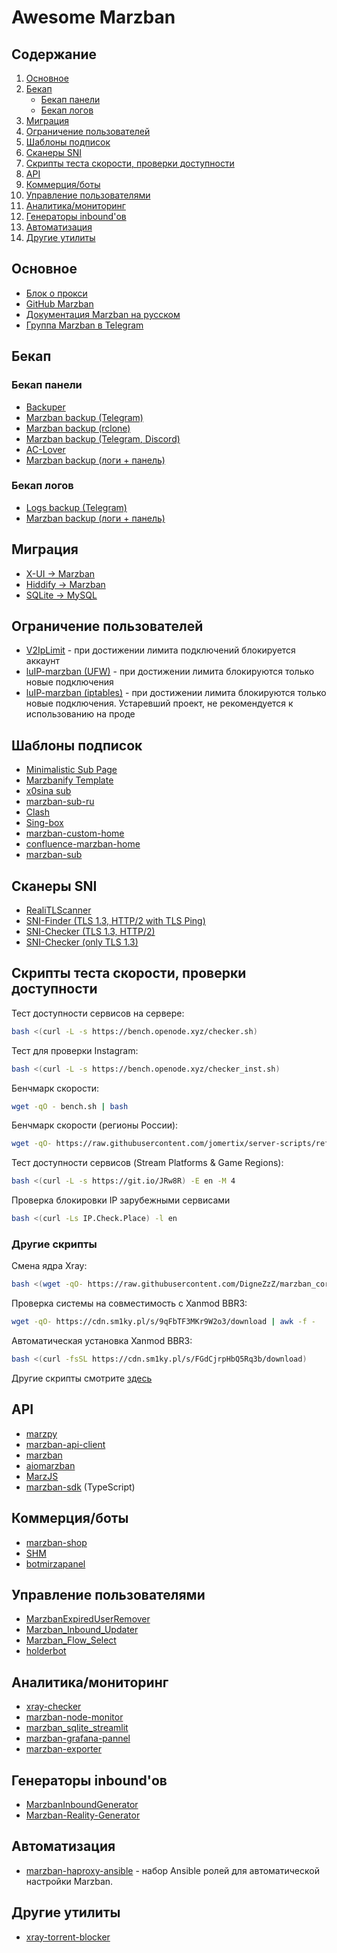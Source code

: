 
# Awesome Marzban

## Содержание
1. [Основное](#Основное)
2. [Бекап](#Бекап)
   - [Бекап панели](#Бекап-панели)
   - [Бекап логов](#Бекап-логов)
3. [Миграция](#Миграция)
4. [Ограничение пользователей](#Ограничение-пользователей)
5. [Шаблоны подписок](#Шаблоны-подписок)
6. [Сканеры SNI](#Сканеры-SNI)
7. [Скрипты теста скорости, проверки доступности](#Скрипты-теста-скорости-проверки-доступности)
8. [API](#API)
9. [Коммерция/боты](#Коммерцияботы)
10. [Управление пользователями](#Управление-пользователями)
11. [Аналитика/мониторинг](#Аналитикамониторинг)
12. [Генераторы inbound'ов](#Генераторы-inboundов)
13. [Автоматизация](#Автоматизация)
14. [Другие утилиты](#Другие-утилиты)

## Основное
- [Блок о прокси](https://marzban.dev/)
- [GitHub Marzban](https://github.com/Gozargah/Marzban)
- [Документация Marzban на русском](https://marzban-docs.sm1ky.com)
- [Группа Marzban в Telegram](https://t.me/gozargah_marzban)

## Бекап
### Бекап панели
- [Backuper](https://github.com/erfjab/Backuper)
- [Marzban backup (Telegram)](https://github.com/jomertix/marzban-tools/tree/master/backup/marzban)
- [Marzban backup (rclone)](https://github.com/ElitraProject/marzban-backup)
- [Marzban backup (Telegram, Discord)](https://github.com/M03ED/Marzban_Backup)
- [AC-Lover](https://github.com/AC-Lover/backup)
- [Marzban backup (логи + панель)](https://github.com/terbyn/Marzban_logs_backupTG)

### Бекап логов
- [Logs backup (Telegram)](https://github.com/jomertix/marzban-tools/tree/master/backup/logs)
- [Marzban backup (логи + панель)](https://github.com/terbyn/Marzban_logs_backupTG)

## Миграция
- [X-UI -> Marzban](https://github.com/ItsAML/X-Ui-to-Marzban)
- [Hiddify -> Marzban](https://github.com/ItsAML/Hiddify-To-Marzban)
- [SQLite -> MySQL](https://github.com/mobinalipour/marzban-to-mysql)

## Ограничение пользователей
- [V2IpLimit](https://github.com/houshmand-2005/V2IpLimit) - при достижении лимита подключений блокируется аккаунт
- [luIP-marzban (UFW)](https://github.com/sm1ky/luIP-marzban) - при достижении лимита блокируются только новые подключения
- [luIP-marzban (iptables)](https://github.com/mmdzov/luIP-marzban) - при достижении лимита блокируются только новые подключения. Устаревший проект, не рекомендуется к использованию на проде

## Шаблоны подписок
- [Minimalistic Sub Page](https://github.com/jomertix/marzban-tools/tree/master/subscription)
- [Marzbanify Template](https://github.com/dermv/marzbanify-template)
- [x0sina sub](https://github.com/x0sina/marzban-sub)
- [marzban-sub-ru](https://github.com/DigneZzZ/marzban-sub-ru)
- [Clash](https://github.com/mahanmi/iran-clash-example)
- [Sing-box](https://github.com/oXIIIo/marzban-template)
- [marzban-custom-home](https://github.com/LibernetDigital/marzban-custom-home)
- [confluence-marzban-home](https://github.com/sm1ky/confluence-marzban-home)
- [marzban-sub](https://github.com/sm1ky/marzban-sub)

## Сканеры SNI
- [RealiTLScanner](https://github.com/XTLS/RealiTLScanner)
- [SNI-Finder (TLS 1.3, HTTP/2 with TLS Ping)](https://github.com/v-kamerdinerov/SNI-Finder)
- [SNI-Checker (TLS 1.3, HTTP/2)](https://github.com/jomertix/SNI-Checker)
- [SNI-Checker (only TLS 1.3)](https://github.com/ElitraProject/SNI-Checker)

## Скрипты теста скорости, проверки доступности
Тест доступности сервисов на сервере:
```bash
bash <(curl -L -s https://bench.openode.xyz/checker.sh)
```
Тест для проверки Instagram:
```bash
bash <(curl -L -s https://bench.openode.xyz/checker_inst.sh)
```
Бенчмарк скорости:
```bash
wget -qO - bench.sh | bash
```
Бенчмарк скорости (регионы России):
```bash
wget -qO- https://raw.githubusercontent.com/jomertix/server-scripts/refs/heads/master/speedtest/countries/speedtest_ru.sh | bash
```
Тест доступности сервисов (Stream Platforms & Game Regions):
```bash
bash <(curl -L -s https://git.io/JRw8R) -E en -M 4
```
Проверка блокировки IP зарубежными сервисами
```bash
bash <(curl -Ls IP.Check.Place) -l en
```

### Другие скрипты
Смена ядра Xray:
```bash
bash <(wget -qO- https://raw.githubusercontent.com/DigneZzZ/marzban_core_change/main/core.sh)
```
Проверка системы на совместимость с Xanmod BBR3:
```bash
wget -qO- https://cdn.sm1ky.pl/s/9qFbTF3MKr9W2o3/download | awk -f -
```
Автоматическая установка Xanmod BBR3:
```bash
bash <(curl -fsSL https://cdn.sm1ky.pl/s/FGdCjrpHbQ5Rq3b/download)
```

Другие скрипты смотрите [здесь](https://github.com/Gozargah/Marzban-scripts/)

## API
- [marzpy](https://github.com/mewhrzad/marzpy)
- [marzban-api-client](https://github.com/oXIIIo/marzban-api-client)
- [marzban](https://github.com/sm1ky/marzban_api)
- [aiomarzban](https://github.com/P1nk-L0rD/aiomarzban)
- [MarzJS](https://github.com/maniwrld/marzjs)
- [marzban-sdk](https://www.npmjs.com/package/marzban-sdk?activeTab=readme) (TypeScript)

## Коммерция/боты
- [marzban-shop](https://github.com/gunsh1p/marzban-shop)
- [SHM](https://github.com/danuk/shm)
- [botmirzapanel](https://github.com/mahdiMGF2/botmirzapanel)

## Управление пользователями
- [MarzbanExpiredUserRemover](https://github.com/ItsAML/MarzbanExpiredUserRemover)
- [Marzban_Inbound_Updater](https://github.com/M03ED/Marzban_Inbound_Updater)
- [Marzban_Flow_Select](https://github.com/M03ED/Marzban_Flow_Select)
- [holderbot](https://github.com/erfjab/holderbot)

## Аналитика/мониторинг
- [xray-checker](https://github.com/kutovoys/xray-checker)
- [marzban-node-monitor](https://github.com/sm1ky/marzban-node-monitor)
- [marzban_sqlite_streamlit](https://github.com/lifeindarkside/marzban_sqlite_streamlit)
- [marzban-grafana-pannel](https://github.com/lifeindarkside/marzban-grafana-pannel)
- [marzban-exporter](https://github.com/kutovoys/marzban-exporter)

## Генераторы inbound'ов
- [MarzbanInboundGenerator](https://azavaxhuman.github.io/MarzbanInboundGenerator/v2)
- [Marzban-Reality-Generator](https://azavaxhuman.github.io/Marzban-Reality-Generator)

## Автоматизация
- [marzban-haproxy-ansible](https://github.com/v-kamerdinerov/marzban-haproxy-ansible) - набор Ansible ролей для автоматической настройки Marzban.

## Другие утилиты
- [xray-torrent-blocker](https://github.com/kutovoys/xray-torrent-blocker)
